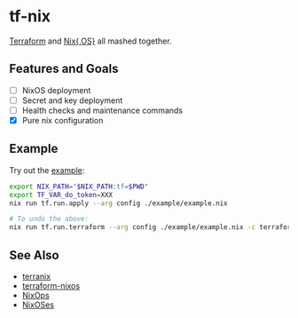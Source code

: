 # tf-nix

[Terraform](https://www.terraform.io) and [Nix{,OS}](https://nixos.org/) all mashed together.

## Features and Goals

- [ ] NixOS deployment
- [ ] Secret and key deployment
- [ ] Health checks and maintenance commands
- [x] Pure nix configuration

## Example

Try out the [example](./example/example.nix):

```bash
export NIX_PATH="$NIX_PATH:tf=$PWD"
export TF_VAR_do_token=XXX
nix run tf.run.apply --arg config ./example/example.nix

# To undo the above:
nix run tf.run.terraform --arg config ./example/example.nix -c terraform destroy
```

## See Also

- [terranix](https://github.com/mrVanDalo/terranix)
- [terraform-nixos](https://github.com/tweag/terraform-nixos)
- [NixOps](https://nixos.org/nixops/)
- [NixOSes](https://github.com/Infinisil/nixoses)

